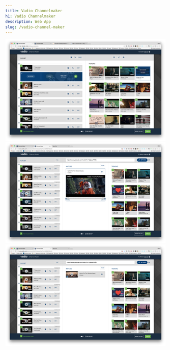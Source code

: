 ```yaml
---
title: Vadio Channelmaker
h1: Vadio Channelmaker
description: Web App
slug: /vadio-channel-maker
---
```


![vadio channel maker add to playlist](../images/vadio/channelmaker/add_to_playlist.png)
![vadio channel maker get video from url result item edit](../images/vadio/channelmaker/get_video_from_url_result_item_edit.png)
![vadio channel maker get video from url results](../images/vadio/channelmaker/get_video_from_url_results.png)
